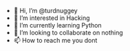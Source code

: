 - 👋 Hi, I’m @turdnuggey
- 👀 I’m interested in Hacking
- 🌱 I’m currently learning Python
- 💞️ I’m looking to collaborate on nothing
- 📫 How to reach me you dont

<!---
turdnuggey/turdnuggey is a ✨ special ✨ repository because its `README.md` (this file) appears on your GitHub profile.
You can click the Preview link to take a look at your changes.
--->
